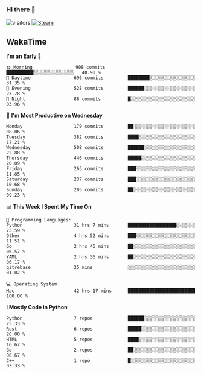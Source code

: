 ### Hi there 👋

![visitors](https://visitor-badge.glitch.me/badge?page_id=zhourunlai)
[![Steam](https://img.shields.io/badge/dynamic/json?url=https%3A%2F%2Fapi.swo.moe%2Fstats%2Fsteamgames%2F76561198285156854&query=count&color=0b1a37&label=Steam&labelColor=134375&logo=steam&suffix=+games&cacheSeconds=3600)](http://steamcommunity.com/profiles/76561198285156854)

## WakaTime
<!--START_SECTION:waka-->
**I'm an Early 🐤** 

```text
🌞 Morning                908 commits         ██████████░░░░░░░░░░░░░░░   40.90 % 
🌆 Daytime                696 commits         ████████░░░░░░░░░░░░░░░░░   31.35 % 
🌃 Evening                528 commits         ██████░░░░░░░░░░░░░░░░░░░   23.78 % 
🌙 Night                  88 commits          █░░░░░░░░░░░░░░░░░░░░░░░░   03.96 % 
```
📅 **I'm Most Productive on Wednesday** 

```text
Monday                   179 commits         ██░░░░░░░░░░░░░░░░░░░░░░░   08.06 % 
Tuesday                  382 commits         ████░░░░░░░░░░░░░░░░░░░░░   17.21 % 
Wednesday                508 commits         ██████░░░░░░░░░░░░░░░░░░░   22.88 % 
Thursday                 446 commits         █████░░░░░░░░░░░░░░░░░░░░   20.09 % 
Friday                   263 commits         ███░░░░░░░░░░░░░░░░░░░░░░   11.85 % 
Saturday                 237 commits         ███░░░░░░░░░░░░░░░░░░░░░░   10.68 % 
Sunday                   205 commits         ██░░░░░░░░░░░░░░░░░░░░░░░   09.23 % 
```


📊 **This Week I Spent My Time On** 

```text
💬 Programming Languages: 
Python                   31 hrs 7 mins       ██████████████████░░░░░░░   73.59 % 
Other                    4 hrs 52 mins       ███░░░░░░░░░░░░░░░░░░░░░░   11.51 % 
Go                       2 hrs 46 mins       ██░░░░░░░░░░░░░░░░░░░░░░░   06.57 % 
YAML                     2 hrs 36 mins       ██░░░░░░░░░░░░░░░░░░░░░░░   06.17 % 
gitrebase                25 mins             ░░░░░░░░░░░░░░░░░░░░░░░░░   01.02 % 

💻 Operating System: 
Mac                      42 hrs 17 mins      █████████████████████████   100.00 % 
```

**I Mostly Code in Python** 

```text
Python                   7 repos             ██████░░░░░░░░░░░░░░░░░░░   23.33 % 
Rust                     6 repos             █████░░░░░░░░░░░░░░░░░░░░   20.00 % 
HTML                     5 repos             ████░░░░░░░░░░░░░░░░░░░░░   16.67 % 
Go                       2 repos             ██░░░░░░░░░░░░░░░░░░░░░░░   06.67 % 
C++                      1 repo              █░░░░░░░░░░░░░░░░░░░░░░░░   03.33 % 
```




<!--END_SECTION:waka-->
